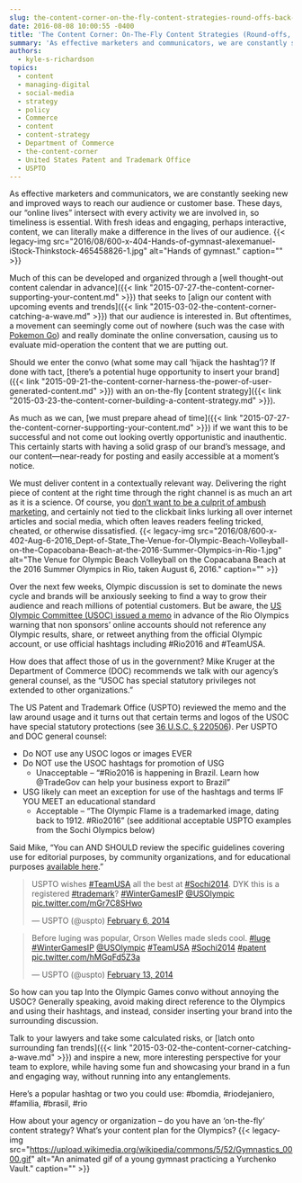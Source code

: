 ```yaml
---
slug: the-content-corner-on-the-fly-content-strategies-round-offs-back-handsprings-and-double-twisting-layouts-not-required
date: 2016-08-08 10:00:55 -0400
title: 'The Content Corner: On-The-Fly Content Strategies (Round-offs, Back Handsprings, & Double Twisting Layouts Not Required)'
summary: 'As effective marketers and communicators, we are constantly seeking new and improved ways to reach our audience or customer base. These days, our &ldquo;online lives&rdquo; intersect with every activity we are involved in, so timeliness is essential. With fresh ideas and engaging, perhaps interactive, content, we can literally make a difference in the lives of our'
authors:
  - kyle-s-richardson
topics:
  - content
  - managing-digital
  - social-media
  - strategy
  - policy
  - Commerce
  - content
  - content-strategy
  - Department of Commerce
  - the-content-corner
  - United States Patent and Trademark Office
  - USPTO
---
```


As effective marketers and communicators, we are constantly seeking new and improved ways to reach our audience or customer base. These days, our “online lives” intersect with every activity we are involved in, so timeliness is essential. With fresh ideas and engaging, perhaps interactive, content, we can literally make a difference in the lives of our audience. {{< legacy-img src="2016/08/600-x-404-Hands-of-gymnast-alexemanuel-iStock-Thinkstock-465458826-1.jpg" alt="Hands of gymnast." caption="" >}} 

Much of this can be developed and organized through a [well thought-out content calendar in advance]({{< link "2015-07-27-the-content-corner-supporting-your-content.md" >}}) that seeks to [align our content with upcoming events and trends]({{< link "2015-03-02-the-content-corner-catching-a-wave.md" >}}) that our audience is interested in. But oftentimes, a movement can seemingly come out of nowhere (such was the case with [Pokemon Go](http://find.digitalgov.gov/search?utf8=%E2%9C%93&affiliate=digitalgov&query=Pokemon)) and really dominate the online conversation, causing us to evaluate mid-operation the content that we are putting out.

Should we enter the convo (what some may call ‘hijack the hashtag’)? If done with tact, [there’s a potential huge opportunity to insert your brand]({{< link "2015-09-21-the-content-corner-harness-the-power-of-user-generated-content.md" >}}) with an on-the-fly [content strategy]({{< link "2015-03-23-the-content-corner-building-a-content-strategy.md" >}}).

As much as we can, [we must prepare ahead of time]({{< link "2015-07-27-the-content-corner-supporting-your-content.md" >}}) if we want this to be successful and not come out looking overtly opportunistic and inauthentic. This certainly starts with having a solid grasp of our brand’s message, and our content—near-ready for posting and easily accessible at a moment’s notice.

We must deliver content in a contextually relevant way. Delivering the right piece of content at the right time through the right channel is as much an art as it is a science. Of course, you [don’t want to be a culprit of ambush marketing](http://www.fifa.com/worldcup/organisation/marketing/brand-protection/prohibited-marketing/index.html), and certainly not tied to the clickbait links lurking all over internet articles and social media, which often leaves readers feeling tricked, cheated, or otherwise dissatisfied. {{< legacy-img src="2016/08/600-x-402-Aug-6-2016\_Dept-of-State\_The-Venue-for-Olympic-Beach-Volleyball-on-the-Copacobana-Beach-at-the-2016-Summer-Olympics-in-Rio-1.jpg" alt="The Venue for Olympic Beach Volleyball on the Copacabana Beach at the 2016 Summer Olympics in Rio, taken August 6, 2016." caption="" >}} 

Over the next few weeks, Olympic discussion is set to dominate the news cycle and brands will be anxiously seeking to find a way to grow their audience and reach millions of potential customers. But be aware, the [US Olympic Committee (USOC) issued a memo](http://www.bbc.com/news/blogs-trending-36915565) in advance of the Rio Olympics warning that non sponsors’ online accounts should not reference any Olympic results, share, or retweet anything from the official Olympic account, or use official hashtags including #Rio2016 and #TeamUSA.

How does that affect those of us in the government? Mike Kruger at the Department of Commerce (DOC) recommends we talk with our agency’s general counsel, as the “USOC has special statutory privileges not extended to other organizations.”

The US Patent and Trademark Office (USPTO) reviewed the memo and the law around usage and it turns out that certain terms and logos of the USOC have special statutory protections (see [36 U.S.C. § 220506](https://www.law.cornell.edu/uscode/text/36/220506)). Per USPTO and DOC general counsel:

  * Do NOT use any USOC logos or images EVER
  * Do NOT use the USOC hashtags for promotion of USG 
      * Unacceptable – “#Rio2016 is happening in Brazil. Learn how @TradeGov can help your business export to Brazil”
  * USG likely can meet an exception for use of the hashtags and terms IF YOU MEET an educational standard 
      * Acceptable –  “The Olympic Flame is a trademarked image, dating back to 1912. #Rio2016” (see additional acceptable USPTO examples from the Sochi Olympics below)

Said Mike, “You can AND SHOULD review the specific guidelines covering use for editorial purposes, by community organizations, and for educational purposes [available here](http://www.teamusa.org/brand-usage-guidelines).”

<blockquote class="twitter-tweet" data-width="500">
  <p lang="en" dir="ltr">
    USPTO wishes <a href="https://twitter.com/hashtag/TeamUSA?src=hash">#TeamUSA</a> all the best at <a href="https://twitter.com/hashtag/Sochi2014?src=hash">#Sochi2014</a>. DYK this is a registered <a href="https://twitter.com/hashtag/trademark?src=hash">#trademark</a>? <a href="https://twitter.com/hashtag/WinterGamesIP?src=hash">#WinterGamesIP</a> <a href="https://twitter.com/USOlympic">@USOlympic</a> <a href="http://t.co/mGr7C8SHwo">pic.twitter.com/mGr7C8SHwo</a>
  </p>
  
  <p>
    &mdash; USPTO (@uspto) <a href="https://twitter.com/uspto/status/431481829195931648">February 6, 2014</a>
  </p>
</blockquote>



<blockquote class="twitter-tweet" data-width="500">
  <p lang="en" dir="ltr">
    Before luging was popular, Orson Welles made sleds cool. <a href="https://twitter.com/hashtag/luge?src=hash">#luge</a> <a href="https://twitter.com/hashtag/WinterGamesIP?src=hash">#WinterGamesIP</a> <a href="https://twitter.com/USOlympic">@USOlympic</a> <a href="https://twitter.com/hashtag/TeamUSA?src=hash">#TeamUSA</a> <a href="https://twitter.com/hashtag/Sochi2014?src=hash">#Sochi2014</a> <a href="https://twitter.com/hashtag/patent?src=hash">#patent</a> <a href="http://t.co/hMGqFd5Z3a">pic.twitter.com/hMGqFd5Z3a</a>
  </p>
  
  <p>
    &mdash; USPTO (@uspto) <a href="https://twitter.com/uspto/status/433981593019879424">February 13, 2014</a>
  </p>
</blockquote>



So how can you tap Into the Olympic Games convo without annoying the USOC? Generally speaking, avoid making direct reference to the Olympics and using their hashtags, and instead, consider inserting your brand into the surrounding discussion.

Talk to your lawyers and take some calculated risks, or [latch onto surrounding fan trends]({{< link "2015-03-02-the-content-corner-catching-a-wave.md" >}}) and inspire a new, more interesting perspective for your team to explore, while having some fun and showcasing your brand in a fun and engaging way, without running into any entanglements.

Here’s a popular hashtag or two you could use: #bomdia, #riodejaniero, #familia, #brasil, #rio

How about your agency or organization – do you have an ‘on-the-fly’ content strategy? What’s your content plan for the Olympics? {{< legacy-img src="https://upload.wikimedia.org/wikipedia/commons/5/52/Gymnastics_0000.gif" alt="An animated gif of a young gymnast practicing a Yurchenko Vault." caption="" >}}